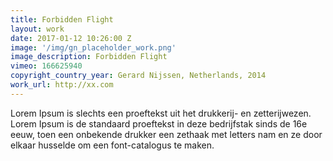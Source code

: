 ```yaml
---
title: Forbidden Flight
layout: work
date: 2017-01-12 10:26:00 Z
image: '/img/gn_placeholder_work.png'
image_description: Forbidden Flight
vimeo: 166625940
copyright_country_year: Gerard Nijssen, Netherlands, 2014
work_url: http://xx.com
---
```


Lorem Ipsum is slechts een proeftekst uit het drukkerij- en zetterijwezen. Lorem Ipsum is de standaard proeftekst in deze bedrijfstak sinds de 16e eeuw, toen een onbekende drukker een zethaak met letters nam en ze door elkaar husselde om een font-catalogus te maken.
